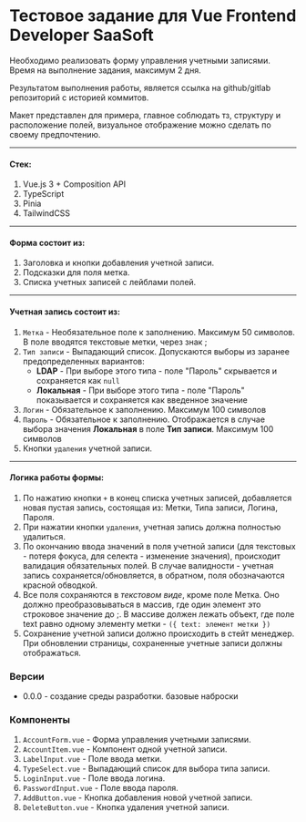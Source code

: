 # Тестовое задание для Vue Frontend Developer SaaSoft
Необходимо реализовать форму управления учетными записями.
Время на выполнение задания, максимум 2 дня.

Результатом выполнения работы, является ссылка на github/gitlab репозиторий с историей коммитов.

Макет представлен для примера, главное соблюдать тз, структуру и расположение полей, визуальное отображение можно сделать по своему предпочтению.

---
#### Стек:
1. Vue.js 3 + Composition API
2. TypeScript
3. Pinia
4. TailwindCSS
---
#### Форма состоит из:
1. Заголовка и кнопки добавления учетной записи.
2. Подсказки для поля метка.
3. Списка учетных записей с лейблами полей.
---
#### Учетная запись состоит из:
1. `Метка` - Необязательное поле к заполнению. Максимум 50 символов. В поле вводятся текстовые метки, через знак ;
2. `Тип записи` - Выпадающий список. Допускаются выборы из заранее предопределенных вариантов:
	- **LDAP** - При выборе этого типа - поле "Пароль" скрывается и сохраняется как `null`
	- **Локальная** - При выборе этого типа - поле "Пароль" показывается и сохраняется как введенное значение
3. `Логин` - Обязательное к заполнению. Максимум 100 символов
4. `Пароль` - Обязательное к заполнению. Отображается в случае выбора значения **Локальная** в поле **Тип записи**. Максимум 100 символов
5. Кнопки `удаления` учетной записи.
---
#### Логика работы формы:
1. По нажатию кнопки `+` в конец списка учетных записей, добавляется новая пустая запись, состоящая из: Метки, Типа записи, Логина, Пароля.
2. При нажатии кнопки `удаления`, учетная запись должна полностью удалиться.
3. По окончанию ввода значений в поля учетной записи (для текстовых - потеря фокуса, для селекта - изменение значения), происходит валидация обязательных полей. В случае валидности - учетная запись сохраняется/обновляется, в обратном, поля обозначаются красной обводкой.
4. Все поля сохраняются в *текстовом виде*, кроме поле Метка. Оно должно преобразовываться в массив, где один элемент это строковое значение до ;. В массиве должен лежать объект, где поле text равно одному элементу метки - `({ text: элемент метки })`
5. Сохранение учетной записи должно происходить в стейт менеджер. При обновлении страницы, сохраненные учетные записи должны отображаться.

### Версии
- 0.0.0 - создание среды разработки. базовые наброски

### Компоненты
1. `AccountForm.vue` - Форма управления учетными записями.
2. `AccountItem.vue` - Компонент одной учетной записи.
3. `LabelInput.vue` - Поле ввода метки.
4. `TypeSelect.vue` - Выпадающий список для выбора типа записи.
5. `LoginInput.vue` - Поле ввода логина.
6. `PasswordInput.vue` - Поле ввода пароля.
7. `AddButton.vue` - Кнопка добавления новой учетной записи.
8. `DeleteButton.vue` - Кнопка удаления учетной записи.
